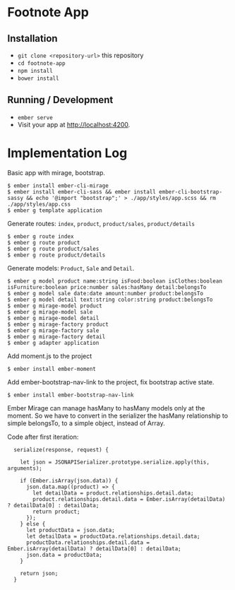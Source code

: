 # Footnote App

## Installation

* `git clone <repository-url>` this repository
* `cd footnote-app`
* `npm install`
* `bower install`

## Running / Development

* `ember serve`
* Visit your app at [http://localhost:4200](http://localhost:4200).

# Implementation Log

Basic app with mirage, bootstrap.
```
$ ember install ember-cli-mirage
$ ember install ember-cli-sass && ember install ember-cli-bootstrap-sassy && echo '@import "bootstrap";' > ./app/styles/app.scss && rm ./app/styles/app.css
$ ember g template application
```

Generate routes: `index`, `product`, `product/sales`, `product/details`
```
$ ember g route index
$ ember g route product
$ ember g route product/sales
$ ember g route product/details
```

Generate models: `Product`, `Sale` and `Detail`.
```
$ ember g model product name:string isFood:boolean isClothes:boolean isFurniture:boolean price:number sales:hasMany detail:belongsTo
$ ember g model sale date:date amount:number product:belongsTo
$ ember g model detail text:string color:string product:belongsTo
$ ember g mirage-model product
$ ember g mirage-model sale
$ ember g mirage-model detail
$ ember g mirage-factory product
$ ember g mirage-factory sale
$ ember g mirage-factory detail
$ ember g adapter application
```

Add moment.js to the project
```
$ ember install ember-moment
```

Add ember-bootstrap-nav-link to the project, fix bootstrap active state.
```
$ ember install ember-bootstrap-nav-link
```

Ember Mirage can manage hasMany to hasMany models only at the moment. So we have to convert in the serializer the hasMany relationship to simple belongsTo, to a simple object, instead of Array.

Code after first iteration: 
```
  serialize(response, request) {

    let json = JSONAPISerializer.prototype.serialize.apply(this, arguments);

    if (Ember.isArray(json.data)) {
      json.data.map((product) => {
        let detailData = product.relationships.detail.data;
        product.relationships.detail.data = Ember.isArray(detailData) ? detailData[0] : detailData;
        return product;
      });
    } else {
      let productData = json.data;
      let detailData = productData.relationships.detail.data;
      productData.relationships.detail.data = Ember.isArray(detailData) ? detailData[0] : detailData;
      json.data = productData;
    }

    return json;
  }
```
 

